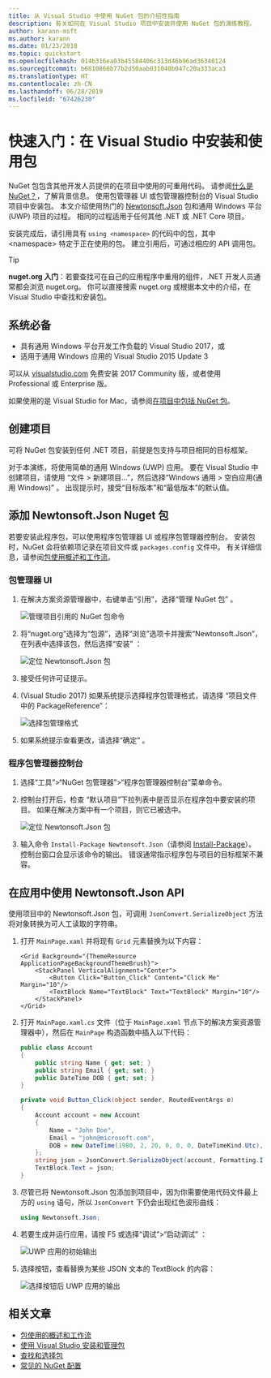 ```yaml
---
title: 从 Visual Studio 中使用 NuGet 包的介绍性指南
description: 有关如何在 Visual Studio 项目中安装并使用 NuGet 包的演练教程。
author: karann-msft
ms.author: karann
ms.date: 01/23/2018
ms.topic: quickstart
ms.openlocfilehash: 014b316ea03b45584406c313d46b96ad36340124
ms.sourcegitcommit: b6810860b77b2d50aab031040b047c20a333aca3
ms.translationtype: HT
ms.contentlocale: zh-CN
ms.lasthandoff: 06/28/2019
ms.locfileid: "67426230"
---
```

# <a name="quickstart-install-and-use-a-package-in-visual-studio"></a>快速入门：在 Visual Studio 中安装和使用包

NuGet 包包含其他开发人员提供的在项目中使用的可重用代码。 请参阅[什么是 NuGet？](../What-is-NuGet.md)，了解背景信息。 使用包管理器 UI 或包管理器控制台的 Visual Studio 项目中安装包。 本文介绍使用热门的 [Newtonsoft.Json](https://www.nuget.org/packages/Newtonsoft.Json/) 包和通用 Windows 平台 (UWP) 项目的过程。 相同的过程适用于任何其他 .NET 或 .NET Core 项目。

安装完成后，请引用具有 `using <namespace>` 的代码中的包，其中 \<namespace\> 特定于正在使用的包。 建立引用后，可通过相应的 API 调用包。

> [!Tip]
> **nuget.org 入门**：若要查找可在自己的应用程序中重用的组件，.NET 开发人员通常都会浏览 nuget.org。 你可以直接搜索 nuget.org 或根据本文中的介绍，在 Visual Studio 中查找和安装包。

## <a name="prerequisites"></a>系统必备

- 具有通用 Windows 平台开发工作负载的 Visual Studio 2017，或
- 适用于通用 Windows 应用的 Visual Studio 2015 Update 3

可以从 [visualstudio.com](https://www.visualstudio.com/) 免费安装 2017 Community 版，或者使用 Professional 或 Enterprise 版。

如果使用的是 Visual Studio for Mac，请参阅[在项目中包括 NuGet 包](/visualstudio/mac/nuget-walkthrough)。

## <a name="create-a-project"></a>创建项目

可将 NuGet 包安装到任何 .NET 项目，前提是包支持与项目相同的目标框架。

对于本演练，将使用简单的通用 Windows (UWP) 应用。 要在 Visual Studio 中创建项目，请使用  “文件 > 新建项目...”，然后选择“Windows 通用 > 空白应用(通用 Windows)”  。 出现提示时，接受“目标版本”和“最低版本”的默认值。

## <a name="add-the-newtonsoftjson-nuget-package"></a>添加 Newtonsoft.Json Nuget 包

若要安装此程序包，可以使用程序包管理器 UI 或程序包管理器控制台。 安装包时，NuGet 会将依赖项记录在项目文件或 `packages.config` 文件中。 有关详细信息，请参阅[包使用概述和工作流](../consume-packages/Overview-and-Workflow.md)。

### <a name="package-manager-ui"></a>包管理器 UI

1. 在解决方案资源管理器中，右键单击“引用”，选择“管理 NuGet 包”   。

    ![管理项目引用的 NuGet 包命令](media/QS_Use-02-ManageNuGetPackages.png)

1. 将“nuget.org”选择为“包源”，选择“浏览”选项卡并搜索“Newtonsoft.Json”，在列表中选择该包，然后选择“安装”     ：

    ![定位 Newtonsoft.Json 包](media/QS_Use-03-NewtonsoftJson.png)

1. 接受任何许可证提示。

1. (Visual Studio 2017) 如果系统提示选择程序包管理格式，请选择  “项目文件中的 PackageReference”：

    ![选择包管理格式](media/QS_Use-03b-SelectFormat.png)

1. 如果系统提示查看更改，请选择“确定”  。

### <a name="package-manager-console"></a>程序包管理器控制台

1. 选择“工具”>“NuGet 包管理器”>“程序包管理器控制台”菜单命令。 

1. 控制台打开后，检查  “默认项目”下拉列表中是否显示在程序包中要安装的项目。 如果在解决方案中有一个项目，则它已被选中。

    ![定位 Newtonsoft.Json 包](media/QS_Use-08-Console1.png)

1. 输入命令 `Install-Package Newtonsoft.Json`（请参阅 [Install-Package](../tools/ps-ref-install-package.md)）。 控制台窗口会显示该命令的输出。 错误通常指示程序包与项目的目标框架不兼容。

## <a name="use-the-newtonsoftjson-api-in-the-app"></a>在应用中使用 Newtonsoft.Json API

使用项目中的 Newtonsoft.Json 包，可调用 `JsonConvert.SerializeObject` 方法将对象转换为可人工读取的字符串。

1. 打开 `MainPage.xaml` 并将现有 `Grid` 元素替换为以下内容：

    ```xaml
    <Grid Background="{ThemeResource ApplicationPageBackgroundThemeBrush}">
        <StackPanel VerticalAlignment="Center">
            <Button Click="Button_Click" Content="Click Me" Margin="10"/>
            <TextBlock Name="TextBlock" Text="TextBlock" Margin="10"/>
        </StackPanel>
    </Grid>
    ```

1. 打开 `MainPage.xaml.cs` 文件（位于 `MainPage.xaml` 节点下的解决方案资源管理器中），然后在 `MainPage` 构造函数中插入以下代码：

    ```cs
    public class Account
    {
        public string Name { get; set; }
        public string Email { get; set; }
        public DateTime DOB { get; set; }
    }

    private void Button_Click(object sender, RoutedEventArgs e)
    {
        Account account = new Account
        {
            Name = "John Doe",
            Email = "john@microsoft.com",
            DOB = new DateTime(1980, 2, 20, 0, 0, 0, DateTimeKind.Utc),
        };
        string json = JsonConvert.SerializeObject(account, Formatting.Indented);
        TextBlock.Text = json;
    }
    ```

1. 尽管已将 Newtonsoft.Json 包添加到项目中，因为你需要使用代码文件最上方的 `using` 语句，所以 `JsonConvert` 下仍会出现红色波形曲线：

    ```cs
    using Newtonsoft.Json;
    ```

1. 若要生成并运行应用，请按 F5 或选择“调试”>“启动调试”  ：

    ![UWP 应用的初始输出](media/QS_Use-06-AppStart.png)

1. 选择按钮，查看替换为某些 JSON 文本的 TextBlock 的内容：

    ![选择按钮后 UWP 应用的输出](media/QS_Use-07-AppEnd.png)

## <a name="related-articles"></a>相关文章

- [包使用的概述和工作流](../consume-packages/overview-and-workflow.md)
- [使用 Visual Studio 安装和管理包](../tools/package-manager-ui.md)
- [查找和选择包](../consume-packages/finding-and-choosing-packages.md)
- [常见的 NuGet 配置](../consume-packages/configuring-nuget-behavior.md)
